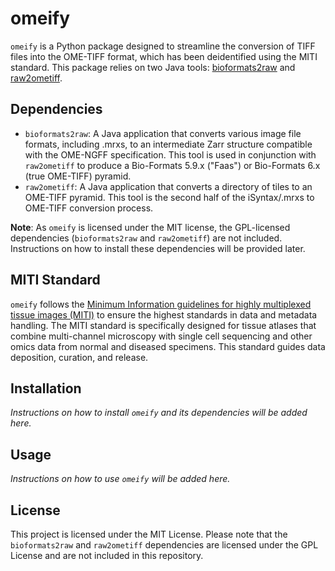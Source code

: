 # omeify

`omeify` is a Python package designed to streamline the conversion of TIFF files into the OME-TIFF format, which has been deidentified using the MITI standard. This package relies on two Java tools: [bioformats2raw](https://github.com/glencoesoftware/bioformats2raw) and [raw2ometiff](https://github.com/glencoesoftware/raw2ometiff).

## Dependencies

- `bioformats2raw`: A Java application that converts various image file formats, including .mrxs, to an intermediate Zarr structure compatible with the OME-NGFF specification. This tool is used in conjunction with `raw2ometiff` to produce a Bio-Formats 5.9.x ("Faas") or Bio-Formats 6.x (true OME-TIFF) pyramid.
- `raw2ometiff`: A Java application that converts a directory of tiles to an OME-TIFF pyramid. This tool is the second half of the iSyntax/.mrxs to OME-TIFF conversion process.

**Note**: As `omeify` is licensed under the MIT license, the GPL-licensed dependencies (`bioformats2raw` and `raw2ometiff`) are not included. Instructions on how to install these dependencies will be provided later.

## MITI Standard

`omeify` follows the [Minimum Information guidelines for highly multiplexed tissue images (MITI)](https://www.ncbi.nlm.nih.gov/pmc/articles/PMC9009186/) to ensure the highest standards in data and metadata handling. The MITI standard is specifically designed for tissue atlases that combine multi-channel microscopy with single cell sequencing and other omics data from normal and diseased specimens. This standard guides data deposition, curation, and release.

## Installation

*Instructions on how to install `omeify` and its dependencies will be added here.*

## Usage

*Instructions on how to use `omeify` will be added here.*

## License

This project is licensed under the MIT License. Please note that the `bioformats2raw` and `raw2ometiff` dependencies are licensed under the GPL License and are not included in this repository.

